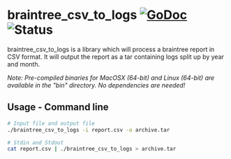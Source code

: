 # braintree_csv_to_logs [![GoDoc](https://godoc.org/github.com/missionMeteora/braintree_csv_to_logs?status.svg)](https://godoc.org/github.com/missionMeteora/braintree_csv_to_logs) ![Status](https://img.shields.io/badge/status-beta-yellow.svg)

braintree_csv_to_logs is a library which will process a braintree report in CSV format. It will output the report as a tar containing logs split up by year and month. 

*Note: Pre-compiled binaries for MacOSX (64-bit) and Linux (64-bit) are available in the "bin" directory. No dependencies are needed!*

## Usage - Command line
``` bash
# Input file and output file
./braintree_csv_to_logs -i report.csv -o archive.tar

# Stdin and Stdout
cat report.csv | ./braintree_csv_to_logs > archive.tar
```